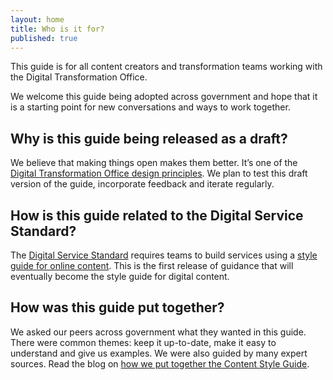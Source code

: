 ```yaml
---
layout: home
title: Who is it for?
published: true
---
```


This guide is for all content creators and transformation teams working with the Digital Transformation Office.

We welcome this guide being adopted across government and hope that it is a starting point for new conversations and ways to work together.

## Why is this guide being released as a draft?

We believe that making things open makes them better. It’s one of the [Digital Transformation Office design principles](https://www.dto.gov.au/standard/design-principles/). We plan to test this draft version of the guide, incorporate feedback and iterate regularly.

## How is this guide related to the Digital Service Standard?

The [Digital Service Standard](https://www.dto.gov.au/standard/) requires teams to build services using a [style guide for online content](https://www.dto.gov.au/standard/6-consistent-and-responsive/). This is the first release of guidance that will eventually become the style guide for digital content.

## How was this guide put together?

We asked our peers across government what they wanted in this guide. There were common themes: keep it up-to-date, make it easy to understand and give us examples. We were also guided by many expert sources. Read the blog on [how we put together the Content Style Guide](https://www.dto.gov.au/blog/walking-the-talk/).
